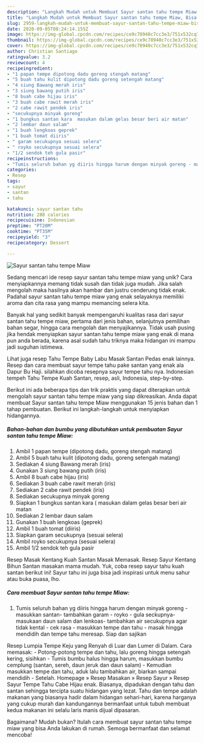 ```yaml
---
description: "Langkah Mudah untuk Membuat Sayur santan tahu tempe Miaw, Bisa Manjain Lidah"
title: "Langkah Mudah untuk Membuat Sayur santan tahu tempe Miaw, Bisa Manjain Lidah"
slug: 2959-langkah-mudah-untuk-membuat-sayur-santan-tahu-tempe-miaw-bisa-manjain-lidah
date: 2020-09-05T08:24:14.155Z
image: https://img-global.cpcdn.com/recipes/ce9c78940c7cc3e3/751x532cq70/sayur-santan-tahu-tempe-miaw-foto-resep-utama.jpg
thumbnail: https://img-global.cpcdn.com/recipes/ce9c78940c7cc3e3/751x532cq70/sayur-santan-tahu-tempe-miaw-foto-resep-utama.jpg
cover: https://img-global.cpcdn.com/recipes/ce9c78940c7cc3e3/751x532cq70/sayur-santan-tahu-tempe-miaw-foto-resep-utama.jpg
author: Christian Santiago
ratingvalue: 3.2
reviewcount: 4
recipeingredient:
- "1 papan tempe dipotong dadu goreng stengah matang"
- "5 buah tahu kulit dipotong dadu goreng setengah matang"
- "4 siung Bawang merah iris"
- "3 siung bawang putih iris"
- "8 buah cabe hijau iris"
- "3 buah cabe rawit merah iris"
- "2 cabe rawit pendek iris"
- "secukupnya minyak goreng"
- "1 bungkus santan kara  masukan dalam gelas besar beri air matan"
- "2 lembar daun salam"
- "1 buah lengkoas geprek"
- "1 buah tomat diiris"
- " garam secukupnya sesuai selera"
- " royko secukupnya sesuai selera"
- "1/2 sendok teh gula pasir"
recipeinstructions:
- "Tumis seluruh bahan yg diiris hingga harum dengan minyak goreng - masukkan santan- tambahkan garam - royko - gula seckupnya- masukaan daun salam dan lenkoas- tambahkan air secukupnya agar tidak kental - cek rasa - masukkan tempe dan tahu - masak hingga mendidih dan tempe tahu meresap. Siap dan sajikan"
categories:
- Resep
tags:
- sayur
- santan
- tahu

katakunci: sayur santan tahu 
nutrition: 288 calories
recipecuisine: Indonesian
preptime: "PT20M"
cooktime: "PT35M"
recipeyield: "3"
recipecategory: Dessert

---
```



![Sayur santan tahu tempe Miaw](https://img-global.cpcdn.com/recipes/ce9c78940c7cc3e3/751x532cq70/sayur-santan-tahu-tempe-miaw-foto-resep-utama.jpg)

Sedang mencari ide resep sayur santan tahu tempe miaw yang unik? Cara menyiapkannya memang tidak susah dan tidak juga mudah. Jika salah mengolah maka hasilnya akan hambar dan justru cenderung tidak enak. Padahal sayur santan tahu tempe miaw yang enak selayaknya memiliki aroma dan cita rasa yang mampu memancing selera kita.

Banyak hal yang sedikit banyak mempengaruhi kualitas rasa dari sayur santan tahu tempe miaw, pertama dari jenis bahan, selanjutnya pemilihan bahan segar, hingga cara mengolah dan menyajikannya. Tidak usah pusing jika hendak menyiapkan sayur santan tahu tempe miaw yang enak di mana pun anda berada, karena asal sudah tahu triknya maka hidangan ini mampu jadi suguhan istimewa.

Lihat juga resep Tahu Tempe Baby Labu Masak Santan Pedas enak lainnya. Resep dan cara membuat sayur tempe tahu pake santan yang enak ala Dapur Bu Haji. silahkan dicoba resepnya sayur tempe tahu nya. Indonesian tempeh Tahu Tempe Kuah Santan, resep, asli, Indonesia, step-by-step.


Berikut ini ada beberapa tips dan trik praktis yang dapat diterapkan untuk mengolah sayur santan tahu tempe miaw yang siap dikreasikan. Anda dapat membuat Sayur santan tahu tempe Miaw menggunakan 15 jenis bahan dan 1 tahap pembuatan. Berikut ini langkah-langkah untuk menyiapkan hidangannya.

<!--inarticleads1-->

##### Bahan-bahan dan bumbu yang dibutuhkan untuk pembuatan Sayur santan tahu tempe Miaw:

1. Ambil 1 papan tempe (dipotong dadu, goreng stengah matang)
1. Ambil 5 buah tahu kulit (dipotong dadu, goreng setengah matang)
1. Sediakan 4 siung Bawang merah (iris)
1. Gunakan 3 siung bawang putih (iris)
1. Ambil 8 buah cabe hijau (iris)
1. Sediakan 3 buah cabe rawit merah (iris)
1. Sediakan 2 cabe rawit pendek (iris)
1. Sediakan secukupnya minyak goreng
1. Siapkan 1 bungkus santan kara ( masukan dalam gelas besar beri air matan
1. Sediakan 2 lembar daun salam
1. Gunakan 1 buah lengkoas (geprek)
1. Ambil 1 buah tomat (diiris)
1. Siapkan  garam secukupnya (sesuai selera)
1. Ambil  royko secukupnya (sesuai selera)
1. Ambil 1/2 sendok teh gula pasir


Resep Masak Kentang Kuah Santan Masak Memasak. Resep Sayur Kentang Bihun Santan masakan mama mudah. Yuk, coba resep sayur tahu kuah santan berikut ini! Sayur tahu ini juga bisa jadi inspirasi untuk menu sahur atau buka puasa, lho. 

<!--inarticleads2-->

##### Cara membuat Sayur santan tahu tempe Miaw:

1. Tumis seluruh bahan yg diiris hingga harum dengan minyak goreng - masukkan santan- tambahkan garam - royko - gula seckupnya- masukaan daun salam dan lenkoas- tambahkan air secukupnya agar tidak kental - cek rasa - masukkan tempe dan tahu - masak hingga mendidih dan tempe tahu meresap. Siap dan sajikan


Resep Lumpia Tempe Keju yang Renyah di Luar dan Lumer di Dalam. Cara memasak: - Potong-potong tempe dan tahu, lalu goreng hingga setengah kering, sisihkan - Tumis bumbu halus hingga harum, masukkan bumbu cemplung (santan, sereh, daun jeruk dan daun salam) - Kemudian masukkan tempe dan tahu, aduk lalu tambahkan air, biarkan sampai mendidih - Setelah. Homepage » Resep Masakan » Resep Sayur » Resep Sayur Tempe Tahu Cabe Hijau enak. Biasanya, dipadukan dengan tahu dan santan sehingga tercipta suatu hidangan yang lezat. Tahu dan tempe adalah makanan yang biasanya hadir dalam hidangan sehari-hari, karena harganya yang cukup murah dan kandungannya bermanfaat untuk tubuh membuat kedua makanan ini selalu laris manis dijual dipasaran. 

Bagaimana? Mudah bukan? Itulah cara membuat sayur santan tahu tempe miaw yang bisa Anda lakukan di rumah. Semoga bermanfaat dan selamat mencoba!

